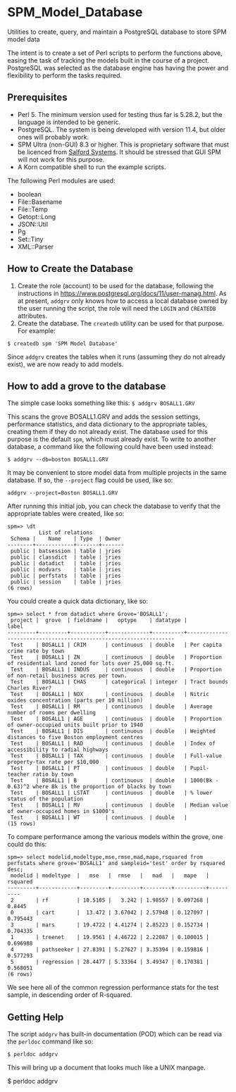 # SPM_Model_Database
Utilities to create, query, and maintain a PostgreSQL database to store SPM model data 

The intent is to create a set of Perl scripts to perform the functions above, easing the task of tracking the models built in the course of a project.  PostgreSQL was selected as the database engine has having the power and flexibility to perform the tasks required.

## Prerequisites
* Perl 5.  The minimum version used for testing thus far is 5.28.2, but the language is intended to be generic.
* PostgreSQL.  The system is being developed with version 11.4, but older ones will probably work.
* SPM Ultra (non-GUI) 8.3 or higher.  This is proprietary software that must be licenced from [Salford Systems](https://www.salford-systems.com/products/spm).  It should be stressed that GUI SPM will not work for this purpose.
* A Korn compatible shell to run the example scripts.

The following Perl modules are used:
* boolean
* File::Basename
* File::Temp
* Getopt::Long
* JSON::Util
* Pg
* Set::Tiny
* XML::Parser

## How to Create the Database

1.  Create the role (account) to be used for the database, following the instructions in https://www.postgresql.org/docs/11/user-manag.html.  As at present, `addgrv` only knows how to access a local database owned by the user running the script, the role will need the `LOGIN` and `CREATEDB` attributes.
2.  Create the database.  The `createdb` utility can be used for that purpose.  For example:

`$ createdb spm 'SPM Model Database'`

Since `addgrv`  creates the tables when it runs (assuming they do not already exist), we are now ready to add models.

## How to add a grove to the database

The simple case looks something like this:
`$ addgrv BOSALL1.GRV`

This scans the grove BOSALL1.GRV and adds the session settings, performance statistics, and data dictionary to the appropriate
tables, creating them if they do not already exist.  The database used for this purpose is the default `spm`, which must already exist.  To write to another database, a command like the following could have been used instead:

`$ addgrv --db=boston BOSALL1.GRV`

It may be convenient to store model data from multiple projects in the same database.  If so, the `--project` flag could be used, like so:

`addgrv --project=Boston BOSALL1.GRV`

After running this initial job, you can check the database to verify that the appropriate tables were created, like so:

```
spm=> \dt
          List of relations
 Schema |    Name    | Type  | Owner 
--------+------------+-------+-------
 public | batsession | table | jries
 public | classdict  | table | jries
 public | datadict   | table | jries
 public | modvars    | table | jries
 public | perfstats  | table | jries
 public | session    | table | jries
(6 rows)
```

You could create a quick data dictionary, like so:

```
spm=> select * from datadict where Grove='BOSALL1';
 project |  grove  | fieldname |   optype    | datatype |                              label                               
---------+---------+-----------+-------------+----------+------------------------------------------------------------------
 Test    | BOSALL1 | CRIM      | continuous  | double   | Per capita crime rate by town
 Test    | BOSALL1 | ZN        | continuous  | double   | Proportion of residential land zoned for lots over 25,000 sq.ft.
 Test    | BOSALL1 | INDUS     | continuous  | double   | Proportion of non-retail business acres per town.
 Test    | BOSALL1 | CHAS      | categorical | integer  | Tract bounds Charles River?
 Test    | BOSALL1 | NOX       | continuous  | double   | Nitric oxides concentration (parts per 10 million)
 Test    | BOSALL1 | RM        | continuous  | double   | Average number of rooms per dwelling
 Test    | BOSALL1 | AGE       | continuous  | double   | Proportion of owner-occupied units built prior to 1940
 Test    | BOSALL1 | DIS       | continuous  | double   | Weighted distances to five Boston employment centres
 Test    | BOSALL1 | RAD       | continuous  | double   | Index of accessibility to radial highways
 Test    | BOSALL1 | TAX       | continuous  | double   | Full-value property-tax rate per $10,000
 Test    | BOSALL1 | PT        | continuous  | double   | Pupil-teacher ratio by town
 Test    | BOSALL1 | B         | continuous  | double   | 1000(Bk - 0.63)^2 where Bk is the proportion of blacks by town
 Test    | BOSALL1 | LSTAT     | continuous  | double   | % lower status of the population
 Test    | BOSALL1 | MV        | continuous  | double   | Median value of owner-occupied homes in $1000's
 Test    | BOSALL1 | WT        | continuous  | double   | 
(15 rows)
```

To compare performance among the various models within the grove, one could do this:

```
spm=> select modelid,modeltype,mse,rmse,mad,mape,rsquared from perfstats where grove='BOSALL1' and sampleid='test' order by rsquared desc;
 modelid | modeltype  |   mse   |  rmse   |   mad   |   mape   | rsquared 
---------+------------+---------+---------+---------+----------+----------
 2       | rf         | 10.5105 |   3.242 | 1.98557 | 0.097268 |   0.8445
 0       | cart       |  13.472 | 3.67042 | 2.57948 | 0.127097 | 0.795443
 3       | mars       | 19.4722 | 4.41274 | 2.85223 | 0.152734 | 0.704335
 1       | treenet    | 19.9561 | 4.46722 | 2.22087 | 0.100015 | 0.696988
 4       | pathseeker | 27.8391 | 5.27627 | 3.35394 | 0.159816 | 0.577293
 5       | regression | 28.4477 | 5.33364 | 3.49347 | 0.170381 | 0.568051
(6 rows)
```

We see here all of the common regression performance stats for the test sample, in descending order of R-squared.

## Getting Help

The script `addgrv` has built-in documentation (POD) which can be read via the `perldoc` command like so:

```
$ perldoc addgrv
```
This will bring up a document that looks much like a UNIX manpage.

$ perldoc addgrv
